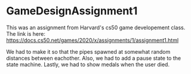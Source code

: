 # GameDesignAssignment1


This was an assignment from Harvard's cs50 game developement class. The link is here: 
https://docs.cs50.net/games/2020/x/assignments/1/assignment1.html

We had to make it so that the pipes spawned at somewhat random distances between eachother. Also, we had to add a pause state to the state machine. Lastly, we had to show medals when the user died.
